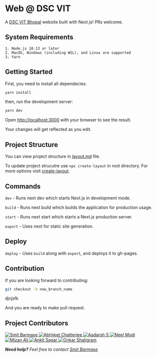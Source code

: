 # Web @ DSC VIT

A [DSC VIT Bhopal](https://dscvitbhopal.github.io/) website built with Next.js! PRs welcome.

## System Requirements

```
1. Node.js 10.13 or later
2. MacOS, Windows (including WSL), and Linux are supported
3. Yarn
```

## Getting Started

First, you need to install all dependecies:

```bash
yarn install
```

then, run the development server:

```bash
yarn dev
```

Open [http://localhost:3000](http://localhost:3000) with your browser to see the result.

Your changes will get reflected as you edit.

## Project Structure

You can view project structure in [layout.md](https://github.com/DSCVITBHOPAL/dscvitbhopal.github.io/blob/master/layout.md) file.

To update project strucutre use `npx create-layout` in root directory. For more options visit [create-layout](https://github.com/smitbarmase/create-layout).

## Commands

`dev` - Runs next dev which starts Next.js in development mode.

`build` - Runs next build which builds the application for production usage.

`start` - Runs next start which starts a Next.js production server.

`export` - Uses next for static site generation.

## Deploy

`deploy` - Uses `build` along with `export`, and deploys it to gh-pages.

## Contribution

If you are looking forward to contributing:

```bash
git checkout -b new_branch_name
```

djnjsfk

And you are ready to make pull request.

## Project Contributors

<a href="https://github.com/smitbarmase">
  <img src="https://github.com/smitbarmase.png?size=50" alt="Smit Barmase" />
</a>
<a href="https://github.com/abhijeet007rocks8">
  <img src="https://github.com/abhijeet007rocks8.png?size=50" alt="Abhijeet Chatterjee" />
</a>
<a href="https://github.com/Itsaadarsh">
  <img src="https://github.com/Itsaadarsh.png?size=50" alt="Aadarsh S" />
</a>
<a href="https://github.com/neel229">
  <img src="https://github.com/neel229.png?size=50" alt="Neel Modi" />
</a>
<a href="https://github.com/mizanxali">
  <img src="https://github.com/mizanxali.png?size=50" alt="Mizan Ali" />
</a>
<a href="https://github.com/woinbo">
  <img src="https://github.com/woinbo.png?size=50" alt="Ankit Sagar" />
</a>
<a href="https://github.com/onkar-shaligram">
  <img src="https://github.com/onkar-shaligram.png?size=50" alt="Onkar Shaligram" />
</a>

**_Need help?_** 
_Feel free to contact [Smit Barmase](https://github.com/smitbarmase)_

